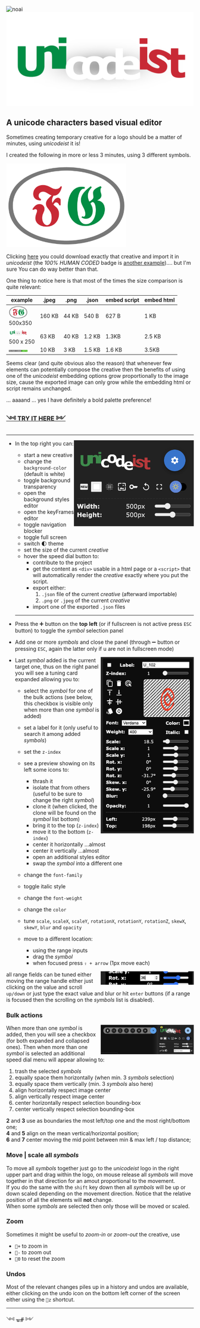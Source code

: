 
![noai](https://www.jmvc.org/img/HumanCoded100.png?x=2)
![unicodeist](src/img/comparison/unicodeist.png?raw=true)




A unicode characters based visual editor
---

Sometimes creating temporary creative for a logo should be a matter of minutes, using _unicodeist_ it is!

I created the following in more or less 3 minutes, using 3 different symbols.  

<img width="322"  src="src/img/comparison/fg.png?raw=true">  


Clicking <a href="./src/img/comparison/fg.json?raw=true" download>here</a> you could download exactly that creative and import it in _unicodeist_ (the _100% HUMAN CODED_ badge is <a href="./src/img/comparison/HumanCoded100.json?raw=true" download>another example</a>).... but I'm sure You can do way better than that.   

One thing to notice here is that most of the times the size comparison is quite relevant:


| example    | .jpeg | .png | .json | embed script | embed html |
| -------- | ------- | ------- | ------- | ------- | ------- |
| [<img src="src/img/comparison/fg.png" width="50"/>](src/img/comparison/fg.png)<br/>500x350  | 160 KB | 44 KB | 540 B  | 627 B | 1 KB |
| [<img src="src/img/comparison/unicodeist.png" width="50"/>](src/img/comparison/unicodeist.png)<br/>500 x 250 | 63 KB | 40 KB | 1.2 KB | 1.3KB | 2.5 KB |
| [<img src="src/img/comparison/HumanCoded100.png" width="50"/>](src/img/comparison/HumanCoded100.png) | 10 KB | 3 KB | 1.5 KB | 1.6 KB | 3.5KB |

Seems clear (and quite obvious also the reason) that whenever few elements can potentially compose the creative then the benefits of using one of the _unicodeist_ embedding options grow proportionally to the image size, cause the exported image can only grow while the embedding html or script remains unchanged.

... aaaand ... yes I have definitely a bold palette preference!   


### [༺ TRY IT HERE ༻](https://fedeghe.github.io/unicodeist/)

---
- In the top right you can:<img align="right" width="322"  src="src/img/ss1.png?raw=true">

    - start a new creative 
    - change the `background-color` (default is white)
    - toggle background transparency
    - open the background styles editor
    - open the keyFrames editor
    - toggle navigation blocker
    - toggle full screen  
    - switch 🌓 theme
    - set the size of the current _creative_
    - hover the speed dial button to:
        - contribute to the project 
         - get the content as `<div>` usable in a html page or a `<script>` that will automatically render the _creative_ exactly where you put the script.
        - export either:
            1) `.json` file of the current _creative_ (afterward importable)
            2) `.png` or `.jpeg` of the current _creative_
        - import one of the exported `.json` files
        
    ---

- Press the ➕ button on the **top** **left** (or if fullscreen is not active press `ESC` button) to toggle the _symbol_ selection panel  

- Add one or more _symbols_ and close the panel (through ➖ button or pressing `ESC`, again the latter only if u are not in fullscreen mode)  

<img align="right" width="250"  src="src/img/ss2.png?raw=true">  

- Last _symbol_ added is the current target one, thus on the right panel you will see a tuning card expanded allowing you to:  
    - select the _symbol_ for one of the bulk actions (see below, this checkbox is visible only when more than one _symbol_ is added)
    - set a label for it (only useful to search it among added _symbols_)
    - set the `z-index`
    - see a preview showing on its left some icons to:
        - thrash it 
        - isolate that from others (useful to be sure to change the right _symbol_)
        - clone it (when clicked, the clone will be found on the _symbol_ list bottom)
        - bring it to the top (`z-index`)
        - move it to the bottom (`z-index`)
        - center it horizontally ...almost  
        - center it vertically ...almost  
        - open an additional styles editor  
        - swap the _symbol_ into a different one
            
    - change the `font-family`  
    - toggle italic style  
    - change the `font-weight`
    - change the `color`
    - tune `scale`, `scaleX`, `scaleY`, `rotationX`, `rotationY`, `rotationZ`, `skewX`, `skewY`, `blur` and `opacity`
    - move to a different location:  
        - using the range inputs
        - drag the _symbol_
        - when focused press `⇧ + arrow` (1px move each)


<img align="right" width="250"  src="src/img/ss3.png?raw=true">  

all range fields can be tuned either moving the range handle either just clicking on the value and scroll `up/down` or just type the exact value and blur or hit `enter` buttons (if a range is focused then the scrolling on the _symbols_ list is disabled).

### Bulk actions 
<img align="right" width="250"  src="src/img/ss7.png?raw=true">  

When more than one _symbol_ is added, then you will see a checkbox (for both expanded and collapsed ones). Then when more than one _symbol_ is selected an additional speed dial menu will appear allowing to:  

1) trash the selected _symbols_  
2) equally space them horizontally (when min. 3 _symbols_ selection)  
3) equally space them vertically (min. 3 _symbols_ also here)  
4) align horizontally respect image center  
5) align vertically respect image center  
6) center horizontally respect selection bounding-box  
7) center vertically respect selection bounding-box  

**2** and **3** use as boundaries the most left/top one and the most right/bottom one;  
**4** and **5** align on the mean vertical/horizontal position;  
**6** and **7** center moving the mid point between min & max left / top distance;

### Move | scale all _symbols_  
To move all _symbols_ together just go to the _unicodeist_ logo in the right upper part and drag within the logo, on mouse release all _symbols_ will move together in that direction for an amout proportional to the movement.  
If you do the same with the `shift` key down then all _symbols_ will be up or down scaled depending on the movement direction. Notice that the relative position of all the elements will **not** change.  
When some _symbols_ are selected then only those will be moved or scaled.

### Zoom
Sometimes it might be useful to _zoom-in_ or _zoom-out_ the creative, use  
- `+` to zoom in
- `-` to zoom out
- `0` to reset the zoom

### Undos  
Most of the relevant changes piles up in a history and undos are available, either clicking on the undo icon on the bottom left corner of the screen either using the `z` shortcut.  

---
༺ ᚗᚌ ༻